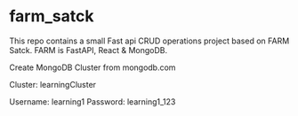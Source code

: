 # farm_satck
This repo contains a small Fast api CRUD operations project based on FARM Satck.
FARM is FastAPI, React & MongoDB.



Create MongoDB Cluster from mongodb.com

Cluster: learningCluster

Username: learning1
Password: learning1_123



